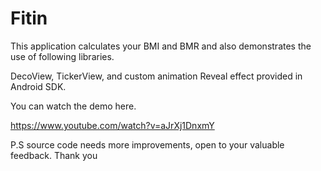 # Fitin

This application calculates your BMI and BMR and also demonstrates the
use of following libraries.

DecoView, TickerView, and custom animation Reveal effect provided in Android SDK.

You can watch the demo here.

https://www.youtube.com/watch?v=aJrXj1DnxmY

P.S source code needs more improvements, open to your
valuable feedback. Thank you
